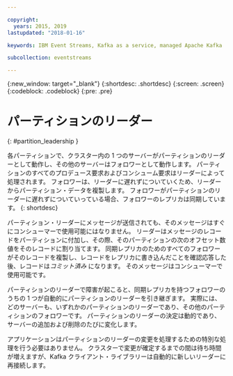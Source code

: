 ```yaml
---

copyright:
  years: 2015, 2019
lastupdated: "2018-01-16"

keywords: IBM Event Streams, Kafka as a service, managed Apache Kafka

subcollection: eventstreams

---
```


{:new_window: target="_blank"}
{:shortdesc: .shortdesc}
{:screen: .screen}
{:codeblock: .codeblock}
{:pre: .pre}


# パーティションのリーダー
{: #partition_leadership }

各パーティションで、クラスター内の 1 つのサーバーがパーティションのリーダーとして動作し、その他のサーバーはフォロワーとして動作します。 パーティションのすべてのプロデュース要求およびコンシューム要求はリーダーによって処理されます。 フォロワーは、リーダーに遅れずについていくため、リーダーからパーティション・データを複製します。 フォロワーがパーティションのリーダーに遅れずについていっている場合、フォロワーのレプリカは同期しています。 
{: shortdesc}

パーティション・リーダーにメッセージが送信されても、そのメッセージはすぐにコンシューマーで使用可能にはなりません。 リーダーはメッセージのレコードをパーティションに付加し、その際、そのパーティションの次のオフセット数値をそのレコードに割り当てます。 同期レプリカのためのすべてのフォロワーがそのレコードを複製し、レコードをレプリカに書き込んだことを確認応答した後、レコードは*コミット済み* になります。 そのメッセージはコンシューマーで使用可能です。

パーティションのリーダーで障害が起こると、同期レプリカを持つフォロワーのうちの 1 つが自動的にパーティションのリーダーを引き継ぎます。 実際には、どのサーバーも、いずれかのパーティションのリーダーであり、その他のパーティションのフォロワーです。 パーティションのリーダーの決定は動的であり、サーバーの追加および削除のたびに変化します。

アプリケーションはパーティションのリーダーの変更を処理するための特別な処理を行う必要はありません。 クラスターで変更が確定するまでの間は待ち時間が増えますが、Kafka クライアント・ライブラリーは自動的に新しいリーダーに再接続します。
